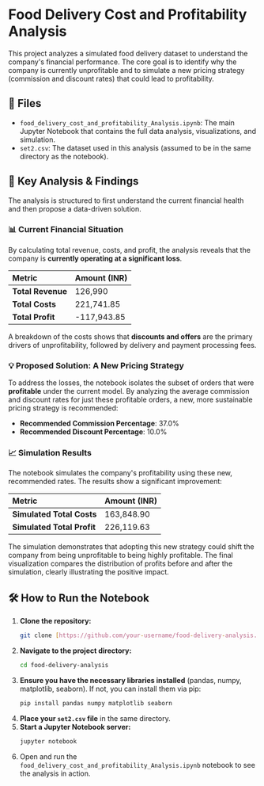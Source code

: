 # Food Delivery Cost and Profitability Analysis

This project analyzes a simulated food delivery dataset to understand the company's financial performance. The core goal is to identify why the company is currently unprofitable and to simulate a new pricing strategy (commission and discount rates) that could lead to profitability.

## 📁 Files

- `food_delivery_cost_and_profitability_Analysis.ipynb`: The main Jupyter Notebook that contains the full data analysis, visualizations, and simulation.
- `set2.csv`: The dataset used in this analysis (assumed to be in the same directory as the notebook).

## 🚀 Key Analysis & Findings

The analysis is structured to first understand the current financial health and then propose a data-driven solution.

### 📊 Current Financial Situation

By calculating total revenue, costs, and profit, the analysis reveals that the company is **currently operating at a significant loss**.

| Metric | Amount (INR) |
| :--- | :--- |
| **Total Revenue** | 126,990 |
| **Total Costs** | 221,741.85 |
| **Total Profit** | -117,943.85 |

A breakdown of the costs shows that **discounts and offers** are the primary drivers of unprofitability, followed by delivery and payment processing fees.

### 💡 Proposed Solution: A New Pricing Strategy

To address the losses, the notebook isolates the subset of orders that were **profitable** under the current model. By analyzing the average commission and discount rates for just these profitable orders, a new, more sustainable pricing strategy is recommended:

- **Recommended Commission Percentage**: 37.0%
- **Recommended Discount Percentage**: 10.0%

### 📈 Simulation Results

The notebook simulates the company's profitability using these new, recommended rates. The results show a significant improvement:

| Metric | Amount (INR) |
| :--- | :--- |
| **Simulated Total Costs** | 163,848.90 |
| **Simulated Total Profit** | 226,119.63 |

The simulation demonstrates that adopting this new strategy could shift the company from being unprofitable to being highly profitable. The final visualization compares the distribution of profits before and after the simulation, clearly illustrating the positive impact.

## 🛠️ How to Run the Notebook

1.  **Clone the repository:**
    ```bash
    git clone [https://github.com/your-username/food-delivery-analysis.git](https://github.com/your-username/food-delivery-analysis.git)
    ```
2.  **Navigate to the project directory:**
    ```bash
    cd food-delivery-analysis
    ```
3.  **Ensure you have the necessary libraries installed** (pandas, numpy, matplotlib, seaborn). If not, you can install them via pip:
    ```bash
    pip install pandas numpy matplotlib seaborn
    ```
4.  **Place your `set2.csv` file** in the same directory.
5.  **Start a Jupyter Notebook server:**
    ```bash
    jupyter notebook
    ```
6.  Open and run the `food_delivery_cost_and_profitability_Analysis.ipynb` notebook to see the analysis in action.

